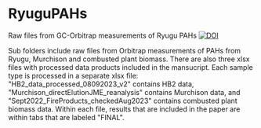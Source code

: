 # RyuguPAHs
Raw files from GC-Orbitrap measurements of Ryugu PAHs
[![DOI](https://zenodo.org/badge/577828762.svg)](https://zenodo.org/badge/latestdoi/577828762)

Sub folders include raw files from Orbitrap measurements of PAHs from Ryugu, Murchison and combusted plant biomass.
There are also three xlsx files with processed data products included in the mansucript. Each sample type is processed in a separate xlsx file: "HB2_data_processed_08092023_v2" contains HB2 data, "Murchison_directElutionJME_reanalysis" contains Murchison data, and "Sept2022_FireProducts_checkedAug2023" contains combusted plant biomass data. Within each file, results that are included in the paper are within tabs that are labeled "FINAL".
